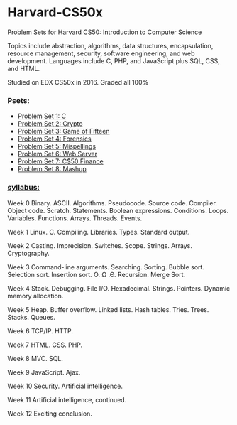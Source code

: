 # Harvard-CS50x
Problem Sets for Harvard CS50: Introduction to Computer Science

Topics include abstraction, algorithms, data structures, encapsulation, resource management, security, software engineering, and web development. Languages include C, PHP, and JavaScript plus SQL, CSS, and HTML. 

Studied on EDX CS50x in 2016. Graded all 100%

### Psets:
- [Problem Set 1: C](https://cdn.cs50.net/2015/x/psets/1/pset1/pset1.html)
- [Problem Set 2: Crypto](http://cdn.cs50.net/2016/x/psets/2/pset2/pset2.html)
- [Problem Set 3: Game of Fifteen](http://cdn.cs50.net/2016/x/psets/3/pset3/pset3.html)
- [Problem Set 4: Forensics](http://cdn.cs50.net/2016/x/psets/4/pset4/pset4.html)
- [Problem Set 5: Mispellings](http://cdn.cs50.net/2016/x/psets/5/pset5/pset5.html)
- [Problem Set 6: Web Server](http://cdn.cs50.net/2016/x/psets/6/pset6/pset6.html)
- [Problem Set 7: C$50 Finance](http://cdn.cs50.net/2016/x/psets/7/pset7/pset7.html)
- [Problem Set 8: Mashup](http://cdn.cs50.net/2016/x/psets/8/pset8/pset8.html)



### [syllabus:](http://cdn.cs50.net/2016/x/references/syllabus/syllabus.html)

Week 0
Binary. ASCII. Algorithms. Pseudocode. Source code. Compiler. Object code. Scratch. Statements. Boolean expressions. Conditions. Loops. Variables. Functions. Arrays. Threads. Events.

Week 1
Linux. C. Compiling. Libraries. Types. Standard output.

Week 2
Casting. Imprecision. Switches. Scope. Strings. Arrays. Cryptography.

Week 3
Command-line arguments. Searching. Sorting. Bubble sort. Selection sort. Insertion sort. O. Ω .Θ. Recursion. Merge Sort.

Week 4
Stack. Debugging. File I/O. Hexadecimal. Strings. Pointers. Dynamic memory allocation.

Week 5
Heap. Buffer overflow. Linked lists. Hash tables. Tries. Trees. Stacks. Queues.

Week 6
TCP/IP. HTTP.

Week 7
HTML. CSS. PHP.

Week 8
MVC. SQL.

Week 9
JavaScript. Ajax.

Week 10
Security. Artificial intelligence.

Week 11
Artificial intelligence, continued.

Week 12
Exciting conclusion.
